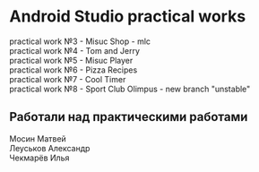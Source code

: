 # Android Studio practical works

practical work №3 - Misuc Shop - mlc <br>
practical work №4 - Tom and Jerry <br>
practical work №5 - Misuc Player <br>
practical work №6 - Pizza Recipes <br>
practical work №7 - Cool Timer <br>
practical work №8 - Sport Club Olimpus - new branch "unstable" <br>

## Работали над практическими работами

Мосин Матвей<br>
Леуськов Александр<br>
Чекмарёв Илья

